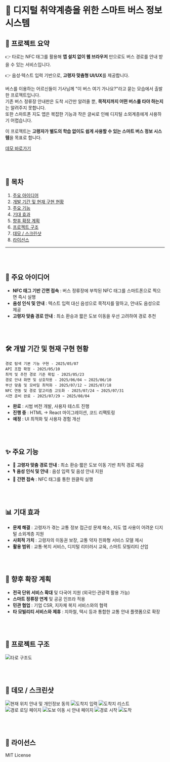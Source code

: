 # 👵 디지털 취약계층을 위한 스마트 버스 정보 시스템

## 📰 프로젝트 요약

👉 타로는 NFC 태그를 활용해 **앱 설치 없이 웹 브라우저** 만으로도 버스 경로를 안내 받을 수 있는 서비스입니다.

👉 음성·텍스트 입력 기반으로, **고령자 맞춤형 UI/UX**를 제공합니다.
<br><br>
버스를 이용하는 어르신들이 기사님께 "이 버스 여기 가나요?"라고 묻는 모습에서 출발한 프로젝트입니다.  
기존 버스 정류장 안내판은 도착 시간만 알려줄 뿐, **목적지까지 어떤 버스를 타야 하는지**는 알려주지 못합니다.  
또한 스마트폰 지도 앱은 복잡한 기능과 작은 글씨로 인해 디지털 소외계층에게 사용하기 어렵습니다.  

이 프로젝트는 **고령자가 별도의 학습 없이도 쉽게 사용할 수 있는 스마트 버스 정보 시스템**을 목표로 합니다.  

[데모 바로가기](#-데모--스크린샷)
<br><br>
<br><br>



## 📑 목차
1. [주요 아이디어](#-주요-아이디어)
2. [개발 기간 및 현재 구현 현황](#-개발-기간-및-현재-구현-현황)
3. [주요 기능](#-주요-기능)
4. [기대 효과](#-기대-효과)
5. [향후 확장 계획](#-향후-확장-계획)
6. [프로젝트 구조](#-프로젝트-구조)
7. [데모 / 스크린샷](#-데모--스크린샷)
8. [라이선스](#-라이선스)



---
<br><br>
## 🚀 주요 아이디어
- **NFC 태그 기반 간편 접속** : 버스 정류장에 부착된 NFC 태그를 스마트폰으로 찍으면 즉시 실행  
- **음성 인식 및 안내** : 텍스트 입력 대신 음성으로 목적지를 말하고, 안내도 음성으로 제공  
- **고령자 맞춤 경로 안내** : 최소 환승과 짧은 도보 이동을 우선 고려하여 경로 추천  

<br><br>


## 🛠 개발 기간 및 현재 구현 현황
    
    경로 탐색 기본 기능 구현 - 2025/05/07  
    API 조합 확정 - 2025/05/10  
    최적 및 추천 경로 기준 확립 - 2025/05/23  
    경로 안내 화면 및 상호작용 - 2025/06/04 ~ 2025/06/10  
    부산 맞춤 및 모바일 최적화 - 2025/07/12 ~ 2025/07/18  
    NFC 연동 및 경로 알고리즘 고도화 - 2025/07/24 ~ 2025/07/31  
    시연 준비 완료 - 2025/07/29 ~ 2025/08/04  

- **완료** : 시범 버전 개발, 사용자 테스트 진행  
- **진행 중** : HTML → React 마이그레이션, 코드 리팩토링  
- **예정** : UI 최적화 및 사용자 경험 개선

<br><br>


## ✨ 주요 기능
- 🚌 **고령자 맞춤 경로 안내** : 최소 환승·짧은 도보 이동 기반 최적 경로 제공  
- 🎙️ **음성 인식 및 안내** : 음성 입력 및 음성 안내 지원  
- 📱 **간편 접속** : NFC 태그를 통한 원클릭 실행  

<br><br>


## 📊 기대 효과
- **문제 해결** : 고령자가 겪는 교통 정보 접근성 문제 해소, 지도 앱 사용이 어려운 디지털 소외계층 지원  
- **사회적 가치** : 고령자의 이동권 보장, 교통 약자 친화형 서비스 모델 제시  
- **활용 범위** : 교통·복지 서비스, 디지털 리터러시 교육, 스마트 모빌리티 산업  

<br><br>


## 🔮 향후 확장 계획
- **전국 단위 서비스 확대** 및 다국어 지원 (외국인·관광객 활용 가능)  
- **스마트 정류장 연계** 및 공공 인프라 적용  
- **민관 협업** : 기업 CSR, 지자체 복지 서비스와의 협력  
- **타 모빌리티 서비스와 제휴** : 지하철, 택시 등과 통합한 교통 안내 플랫폼으로 확장  

<br><br>


## 📂 프로젝트 구조
![타로 구조도](https://github.com/rhyhyr/taro/blob/main/image/프로젝트%20구조도.png)

<br><br>


## 📸 데모 / 스크린샷
![현재 위치 안내 및 개인정보 동의](https://github.com/rhyhyr/taro/blob/39dfc0f24dc617a1acd635fd7eeac4bc37cca9eb/image/1.%20%E1%84%92%E1%85%A7%E1%86%AB%E1%84%8C%E1%85%A2%20%E1%84%8B%E1%85%B1%E1%84%8E%E1%85%B5%20%E1%84%8B%E1%85%A1%E1%86%AB%E1%84%82%E1%85%A2%20%E1%84%86%E1%85%B5%E1%86%BE%20%E1%84%80%E1%85%A2%E1%84%8B%E1%85%B5%E1%86%AB%E1%84%8C%E1%85%A5%E1%86%BC%E1%84%87%E1%85%A9%20%E1%84%83%E1%85%A9%E1%86%BC%E1%84%8B%E1%85%B4.png)
![도착지 입력](https://github.com/rhyhyr/taro/blob/39dfc0f24dc617a1acd635fd7eeac4bc37cca9eb/image/2.%20%E1%84%83%E1%85%A9%E1%84%8E%E1%85%A1%E1%86%A8%E1%84%8C%E1%85%B5%20%E1%84%8B%E1%85%B5%E1%86%B8%E1%84%85%E1%85%A7%E1%86%A8.png)
![도착지 리스트](https://github.com/rhyhyr/taro/blob/39dfc0f24dc617a1acd635fd7eeac4bc37cca9eb/image/3.%20%E1%84%83%E1%85%A9%E1%84%8E%E1%85%A1%E1%86%A8%E1%84%8C%E1%85%B5%20%E1%84%85%E1%85%B5%E1%84%89%E1%85%B3%E1%84%90%E1%85%B3.png)
![경로 로딩 페이지](https://github.com/rhyhyr/taro/blob/39dfc0f24dc617a1acd635fd7eeac4bc37cca9eb/image/4.%20%E1%84%80%E1%85%A7%E1%86%BC%E1%84%85%E1%85%A9%20%E1%84%85%E1%85%A9%E1%84%83%E1%85%B5%E1%86%BC%20%E1%84%91%E1%85%A6%E1%84%8B%E1%85%B5%E1%84%8C%E1%85%B5.png)
![도보 이동 시 안내 페이지](https://github.com/rhyhyr/taro/blob/39dfc0f24dc617a1acd635fd7eeac4bc37cca9eb/image/5.%20%E1%84%83%E1%85%A9%E1%84%87%E1%85%A9%20%E1%84%8B%E1%85%B5%E1%84%83%E1%85%A9%E1%86%BC%20%E1%84%89%E1%85%B5%20%E1%84%8B%E1%85%A1%E1%86%AB%E1%84%82%E1%85%A2%20%E1%84%91%E1%85%A6%E1%84%8B%E1%85%B5%E1%84%8C%E1%85%B5.png)
![경로 시작](https://github.com/rhyhyr/taro/blob/39dfc0f24dc617a1acd635fd7eeac4bc37cca9eb/image/6.%20%E1%84%80%E1%85%A7%E1%86%BC%E1%84%85%E1%85%A9%20%E1%84%89%E1%85%B5%E1%84%8C%E1%85%A1%E1%86%A8.png)
![도착](https://github.com/rhyhyr/taro/blob/39dfc0f24dc617a1acd635fd7eeac4bc37cca9eb/image/7.%20%E1%84%83%E1%85%A9%E1%84%8E%E1%85%A1%E1%86%A8.png)

<br><br>


## 📜 라이선스
MIT License
